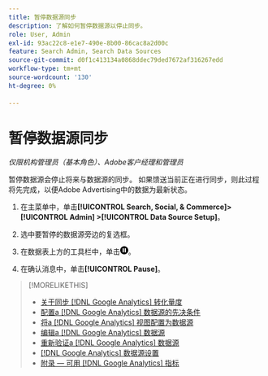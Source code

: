 ```yaml
---
title: 暂停数据源同步
description: 了解如何暂停数据源以停止同步。
role: User, Admin
exl-id: 93ac22c8-e1e7-490e-8b00-86cac8a2d00c
feature: Search Admin, Search Data Sources
source-git-commit: d0f1c413134a0868ddec79ded7672af316267edd
workflow-type: tm+mt
source-wordcount: '130'
ht-degree: 0%

---
```


# 暂停数据源同步

*仅限机构管理员（基本角色）、Adobe客户经理和管理员*

暂停数据源会停止将来与数据源的同步。 如果馈送当前正在进行同步，则此过程将先完成，以便Adobe Advertising中的数据为最新状态。

1. 在主菜单中，单击&#x200B;**[!UICONTROL Search, Social, & Commerce]> [!UICONTROL Admin] >[!UICONTROL Data Source Setup]**。

1. 选中要暂停的数据源旁边的复选框。

1. 在数据表上方的工具栏中，单击![暂停](/help/search-social-commerce/assets/pause.png "暂停")。

1. 在确认消息中，单击&#x200B;**[!UICONTROL Pause]**。

>[!MORELIKETHIS]
>
>* [关于同步 [!DNL Google Analytics] 转化量度](data-source-about.md)
>* [配置a [!DNL Google Analytics] 数据源的先决条件](data-source-prerequisites.md)
>* [将a [!DNL Google Analytics] 视图配置为数据源](data-source-configure.md)
>* [编辑a [!DNL Google Analytics] 数据源](data-source-edit.md)
>* [重新验证a [!DNL Google Analytics] 数据源](data-source-reauthenticate.md)
>* [[!DNL Google Analytics] 数据源设置](data-source-settings.md)
>* [附录 — 可用 [!DNL Google Analytics] 指标](data-source-ga-metrics.md)
